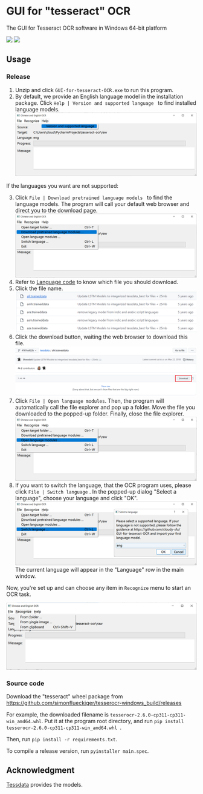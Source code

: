 # GUI for "tesseract" OCR

 The GUI for Tesseract OCR software in Windows 64-bit platform

![](https://img.shields.io/badge/OS-Windows%2010%2064--bit-lightgrey)
![](https://img.shields.io/badge/dependencies-Python%203.11-blue)

## Usage

### Release

1. Unzip and click `GUI-for-tesseract-OCR.exe` to run this program.
2. By default, we provide an English language model in the installation package. Click `Help | Version and supported language ` to find installed language models.
    ![image-20230212142100249](./assets/image-20230212142100249.png)

If the languages you want are not supported: 

3.   Click `File | Download pretrained language models ` to find the language models. The program will call your default web browser and direct you to the download page.
     ![image-20230212142123835](./assets/image-20230212142123835.png)
4.   Refer to [Language code](https://tesseract-ocr.github.io/tessdoc/Data-Files-in-different-versions.html) to know which file you should download.
5.   Click the file name.
     ![image-20230212141930496](./assets/image-20230212141930496.png)
6.   Click the download button, waiting the web browser to download this file.
     ![image-20230212142409014](./assets/image-20230212142409014.png)
7.   Click `File | Open language modules`. Then, the program will automatically call the file explorer and pop up a folder. Move the file you downloaded to the popped-up folder. Finally, close the file explorer.
     ![image-20230212142444241](./assets/image-20230212142444241.png)
8.   If you want to switch the language, that the OCR program uses, please click `File | Switch language` . In the popped-up dialog "Select a language", choose your language and click "OK".
     ![image-20230212142823934](./assets/image-20230212142823934.png)
     The current language will appear in the "Language" row in the main window.

Now, you're set up and can choose any item in `Recognize` menu to start an OCR task.

![image-20230212143110006](./assets/image-20230212143110006.png)

### Source code

Download the "tesseract" wheel package from https://github.com/simonflueckiger/tesserocr-windows_build/releases

For example, the downloaded filename is `tesserocr-2.6.0-cp311-cp311-win_amd64.whl`. Put it at the program root directory, and run `pip install tesserocr-2.6.0-cp311-cp311-win_amd64.whl `.

Then, run `pip install -r requirements.txt`.

To compile a release version, run `pyinstaller main.spec`.

## Acknowledgment

[Tessdata](https://github.com/tesseract-ocr/tessdata/tree/4767ea922bcc460e70b87b1d303ebdfed0897da8) provides the models.

